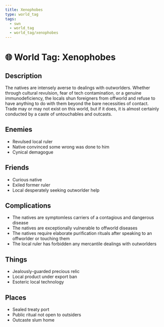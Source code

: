 ```yaml
---
title: Xenophobes
type: world_tag
tags:
  - swn
  - world_tag
  - world_tag/xenophobes
---
```

# 🌐 World Tag: Xenophobes

## Description
The natives are intensely averse to dealings with outworlders. Whether through cultural revulsion, fear of tech contamination, or a genuine immunodeficiency, the locals shun foreigners from offworld and refuse to have anything to do with them beyond the bare necessities of contact. Trade may or may not exist on this world, but if it does, it is almost certainly conducted by a caste of untouchables and outcasts.
## Enemies
- Revulsed local ruler
- Native convinced some wrong was done to him
- Cynical demagogue

## Friends
- Curious native
- Exiled former ruler
- Local desperately seeking outworlder help

## Complications
- The natives are symptomless carriers of a contagious and dangerous disease
- The natives are exceptionally vulnerable to offworld diseases
- The natives require elaborate purification rituals after speaking to an offworlder or touching them
- The local ruler has forbidden any mercantile dealings with outworlders

## Things
- Jealously-guarded precious relic
- Local product under export ban
- Esoteric local technology

## Places
- Sealed treaty port
- Public ritual not open to outsiders
- Outcaste slum home

